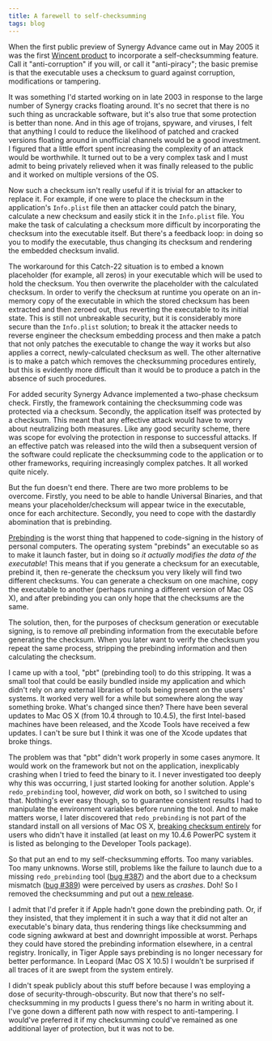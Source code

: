 ```yaml
---
title: A farewell to self-checksumming
tags: blog
---
```


When the first public preview of Synergy Advance came out in May 2005 it was the first [Wincent product](http://typechecked.net/a/products/) to incorporate a self-checksumming feature. Call it "anti-corruption" if you will, or call it "anti-piracy"; the basic premise is that the executable uses a checksum to guard against corruption, modifications or tampering.

It was something I'd started working on in late 2003 in response to the large number of Synergy cracks floating around. It's no secret that there is no such thing as uncrackable software, but it's also true that some protection is better than none. And in this age of trojans, spyware, and viruses, I felt that anything I could to reduce the likelihood of patched and cracked versions floating around in unofficial channels would be a good investment. I figured that a little effort spent increasing the complexity of an attack would be worthwhile. It turned out to be a very complex task and I must admit to being privately relieved when it was finally released to the public and it worked on multiple versions of the OS.

Now such a checksum isn't really useful if it is trivial for an attacker to replace it. For example, if one were to place the checksum in the application's `Info.plist` file then an attacker could patch the binary, calculate a new checksum and easily stick it in the `Info.plist` file. You make the task of calculating a checksum more difficult by incorporating the checksum into the executable itself. But there's a feedback loop: in doing so you to modify the executable, thus changing its checksum and rendering the embedded checksum invalid.

The workaround for this Catch-22 situation is to embed a known placeholder (for example, all zeros) in your executable which will be used to hold the checksum. You then overwrite the placeholder with the calculated checksum. In order to verify the checksum at runtime you operate on an in-memory copy of the executable in which the stored checksum has been extracted and then zeroed out, thus reverting the executable to its initial state. This is still not unbreakable security, but it is considerably more secure than the `Info.plist` solution; to break it the attacker needs to reverse engineer the checksum embedding process and then make a patch that not only patches the executable to change the way it works but also applies a correct, newly-calculated checksum as well. The other alternative is to make a patch which removes the checksumming procedures entirely, but this is evidently more difficult than it would be to produce a patch in the absence of such procedures.

For added security Synergy Advance implemented a two-phase checksum check. Firstly, the framework containing the checksumming code was protected via a checksum. Secondly, the application itself was protected by a checksum. This meant that any effective attack would have to worry about neutralizing both measures. Like any good security scheme, there was scope for evolving the protection in response to successful attacks. If an effective patch was released into the wild then a subsequent version of the software could replicate the checksumming code to the application or to other frameworks, requiring increasingly complex patches. It all worked quite nicely.

But the fun doesn't end there. There are two more problems to be overcome. Firstly, you need to be able to handle Universal Binaries, and that means your placeholder/checksum will appear twice in the executable, once for each architecture. Secondly, you need to cope with the dastardly abomination that is prebinding.

[Prebinding](http://developer.apple.com/releasenotes/DeveloperTools/Prebinding.html) is the worst thing that happened to code-signing in the history of personal computers. The operating system "prebinds" an executable so as to make it launch faster, but in doing so _it actually modifies the data of the executable_! This means that if you generate a checksum for an executable, prebind it, then re-generate the checksum you very likely will find two different checksums. You can generate a checksum on one machine, copy the executable to another (perhaps running a different version of Mac OS X), and after prebinding you can only hope that the checksums are the same.

The solution, then, for the purposes of checksum generation or executable signing, is to remove _all_ prebinding information from the executable before generating the checksum. When you later want to verify the checksum you repeat the same process, stripping the prebinding information and then calculating the checksum.

I came up with a tool, "pbt" (prebinding tool) to do this stripping. It was a small tool that could be easily bundled inside my application and which didn't rely on any external libraries of tools being present on the users' systems. It worked very well for a while but somewhere along the way something broke. What's changed since then? There have been several updates to Mac OS X (from 10.4 through to 10.4.5), the first Intel-based machines have been released, and the Xcode Tools have received a few updates. I can't be sure but I think it was one of the Xcode updates that broke things.

The problem was that "pbt" didn't work properly in some cases anymore. It would work on the framework but not on the application, inexplicably crashing when I tried to feed the binary to it. I never investigated too deeply why this was occurring, I just started looking for another solution. Apple's `redo_prebinding` tool, however, _did_ work on both, so I switched to using that. Nothing's ever easy though, so to guarantee consistent results I had to manipulate the environment variables before running the tool. And to make matters worse, I later discovered that `redo_prebinding` is not part of the standard install on all versions of Mac OS X, [breaking checksum entirely](http://typechecked.net/a/support/bugs/show_bug.cgi?id=387) for users who didn't have it installed (at least on my 10.4.6 PowerPC system it is listed as belonging to the Developer Tools package).

So that put an end to my self-checksumming efforts. Too many variables. Too many unknowns. Worse still, problems like the failure to launch due to a missing `redo_prebinding` tool ([bug \#387](http://typechecked.net/a/support/bugs/show_bug.cgi?id=387)) and the abort due to a checksum mismatch ([bug \#389](http://typechecked.net/a/support/bugs/show_bug.cgi?id=389)) were perceived by users as _crashes_. Doh! So I removed the checksumming and put out a [new release](http://typechecked.net/a/products/synergy-advance/history/#0.4b3).

I admit that I'd prefer it if Apple hadn't gone down the prebinding path. Or, if they insisted, that they implement it in such a way that it did not alter an executable's binary data, thus rendering things like checksumming and code signing awkward at best and downright impossible at worst. Perhaps they could have stored the prebinding information elsewhere, in a central registry. Ironically, in Tiger Apple says prebinding is no longer necessary for better performance. In Leopard (Mac OS X 10.5) I wouldn't be surprised if all traces of it are swept from the system entirely.

I didn't speak publicly about this stuff before because I was employing a dose of security-through-obscurity. But now that there's no self-checksumming in my products I guess there's no harm in writing about it. I've gone down a different path now with respect to anti-tampering. I would've preferred it if my checksumming could've remained as one additional layer of protection, but it was not to be.
